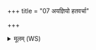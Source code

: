 +++
title = "07 अयज्ञियो हतवर्चा"

+++
<details><summary>मूलम् (WS)</summary>

अयज्ञियो हतवर्चा भवति नैनेन हविरत्तवे।  
छिनत्ति कृषिं गां धनं यं क्रव्यादनुवर्त्तते॥ ८ ॥  
मुहुर्गृध्यैः प्र वदत्यार्तिं मर्त्यो नीत्य च।  
क्रव्यादमग्निरन्तिकादनुविद्वान् वितावति ॥ ९ ॥
</details>
